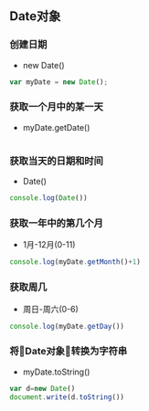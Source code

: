 ## Date对象
### 创建日期
* new Date()
```javascript
var myDate = new Date();
```

### 获取一个月中的某一天
* myDate.getDate()
```javascript
```
### 获取当天的日期和时间
* Date()
```javascript
console.log(Date())
```

### 获取一年中的第几个月
* 1月-12月(0-11)
```javascript
console.log(myDate.getMonth()+1)
```
### 获取周几
* 周日-周六(0-6)
```javascript
console.log(myDate.getDay())
```
### 将Date对象转换为字符串
* myDate.toString()
```javascript
var d=new Date()
document.write(d.toString())
```
